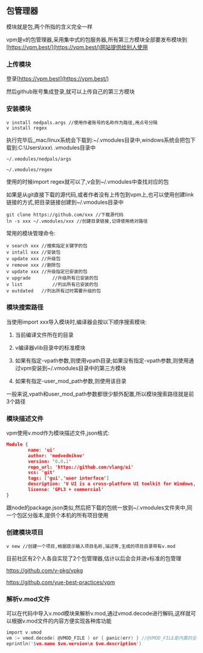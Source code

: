 ## 包管理器

模块就是包,两个所指的含义完全一样

vpm是v的包管理器,采用集中式的包服务器,所有第三方模块全部要发布模块到[https://vpm.best/](https://vpm.best/)网站提供给别人使用

### 上传模块

登录[https://vpm.best](https://vpm.best/)

然后github账号集成登录,就可以上传自己的第三方模块

### 安装模块

```
v install nedpals.args //使用作者账号的名称作为路径,用点号分隔
v install regex
```

执行完毕后,,mac/linux系统会下载到:~/.vmodules目录中,windows系统会把包下载到:C:\Users\xxx\ .vmodules目录中

```
~/.vmodules/nedpals/args

~/.vmodules/regex
```

使用的时候import regex就可以了,v会到~/.vmodules中查找对应的包

如果是从git直接下载的源代码,或者作者没有上传包到vpm上,也可以使用创建link链接的方式,把目录链接创建到~/.vmodules目录中

```
git clone https://github.com/xxx //下载源代码
ln -s xxx ~/.vmodules/xxx //创建目录链接,记得使用绝对路径
```

常用的模块管理命令:

```shell
v search xxx //搜索指定关键字的包
v intall xxx //安装包
v update xxx //升级包
v remove xxx //删除包
v update xxx //升级指定已安装的包
v upgrade		 //升级所有已安装的包
v list			 //列出所有已安装的包
v outdated	 //列出所有过时需要升级的包
```

### 模块搜索路径

当使用import xxx导入模块时,编译器会按以下顺序搜索模块:

1. 当前编译文件所在的目录

2. v编译器vlib目录中的标准模块

3. 如果有指定-vpath参数,则使用vpath目录;如果没有指定-vpath参数,则使用通过vpm安装到~/.vmodules目录中的第三方模块

4. 如果有指定-user_mod_path参数,则使用该目录

一般来说,vpath和user_mod_path参数都很少额外配置,所以模块搜索路径就是前3个路径

### 模块描述文件

vpm使用v.mod作为模块描述文件,json格式:

```json
Module {
        name: 'ui'
        author: 'medvednikov'
        version: '0.0.1'
        repo_url: 'https://github.com/vlang/ui'
        vcs: 'git'
        tags: ['gui','user interface']
        description: 'V UI is a cross-platform UI toolkit for Windows, macOS, Linux, and soon Android, iOS and the web (JS/WASM).'
        license: 'GPL3 + commercial'
}
```

跟node的package.json类似,然后把下载的包统一放到~/.vmodules文件夹中,同一个包区分版本,提供个本机的所有项目使用

### 创建模块项目

```
v new //创建一个项目,根据提示输入项目名称,描述等,生成的项目目录带有v.mod
```

目前社区有2个人各自实现了2个包管理器,估计以后会合并进v标准的包管理

https://github.com/v-pkg/vpkg   

https://github.com/yue-best-practices/vpm



### 解析v.mod文件

可以在代码中导入v.mod模块来解析v.mod,通过vmod.decode进行解码,这样就可以根据v.mod文件的内容方便实现各种库功能

```c
import v.vmod
vm := vmod.decode( @VMOD_FILE ) or { panic(err) } //@VMOD_FILE是内置的全局变量,返回v.mod文件内容,字符串类型
eprintln('$vm.name $vm.version\n $vm.description')
```

